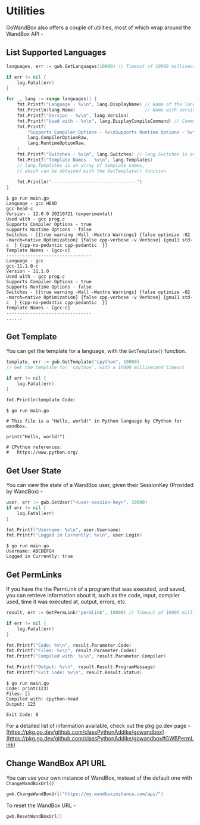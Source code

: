 # Utilities

GoWandBox also offers a couple of utilities, most of which wrap around the WandBox API -

## List Supported Languages

```go
languages, err := gwb.GetLanguages(10000) // Timeout of 10000 milliseconds

if err != nil {
	log.Fatal(err)
}

for _, lang := range languages() {
	fmt.Printf("Language - %v\n", lang.DisplayName) // Name of the language
	fmt.Println(lang.Name)                          // Name with version
	fmt.Printf("Version - %v\n", lang.Version)
	fmt.Printf("Used with - %v\n", lang.DisplayCompileCommand) // Command used to compile/run
	fmt.Printf(
		"Supports Compiler Options - %v\nSupports Runtime Options - %v\n",
		lang.CompilerOptionRaw,
		lang.RuntimeOptionRaw,
	)
	fmt.Printf("Switches - %v\n", lang.Switches) // lang.Switches is an array of switches
	fmt.Printf("Template Names - %v\n", lang.Templates)
	// lang.Templates is an array of template names,
	// which can be obtained with the GetTemplate() function
	
	fmt.Println("--------------------------------")
}
```

```
$ go run main.go
Language - gcc HEAD
gcc-head-c
Version - 12.0.0 20210721 (experimental)
Used with - gcc prog.c
Supports Compiler Options - true
Supports Runtime Options - false
Switches - [{true warning -Wall -Wextra Warnings} {false optimize -O2 -march=native Optimization} {false cpp-verbose -v Verbose} {gnu11 std-c  } {cpp-no-pedantic cpp-pedantic  }]
Template Names - [gcc-c]
--------------------------------
Language - gcc
gcc-11.1.0-c
Version - 11.1.0
Used with - gcc prog.c
Supports Compiler Options - true
Supports Runtime Options - false
Switches - [{true warning -Wall -Wextra Warnings} {false optimize -O2 -march=native Optimization} {false cpp-verbose -v Verbose} {gnu11 std-c  } {cpp-no-pedantic cpp-pedantic  }]
Template Names - [gcc-c]
--------------------------------
......
```

## Get Template

You can get the template for a language, with the `GetTemplate()` function.

```go
template, err := gwb.GetTemplate("cpython", 10000)
// Get the template for `cpython`, with a 10000 millisecond timeout

if err != nil {
	log.Fatal(err)
}

fmt.Println(template.Code)
```

```
$ go run main.go

# This file is a "Hello, world!" in Python language by CPython for wandbox.

print("Hello, world!")

# CPython references:
#   https://www.python.org/
```

## Get User State

You can view the state of a WandBox user, given their SessionKey (Provided by WandBox) -
```go
user, err := gwb.GetUser("<user-session-key>", 10000)
if err != nil {
	log.Fatal(err)
}

fmt.Printf("Username: %v\n", user.Username)
fmt.Printf("Logged in Currently: %v\n", user.Login)
```

```
$ go run main.go
Username: ABCDEFGH
Logged in Currently: true
```

## Get PermLinks

If you have the the PermLink of a program that was executed, and saved, you can retrieve information about it, such as the code, input, compiler used, time it was executed at, output, errors, etc.

```go
result, err := GetPermLink("permlink", 10000) // Timeout of 10000 milliseconds

if err != nil {
	log.Fatal(err)
}

fmt.Printf("Code: %v\n", result.Parameter.Code)
fmt.Printf("Files: %v\n", result.Parameter.Codes)
fmt.Printf("Compiled with: %v\n", result.Parameter.Compiler)

fmt.Printf("Output: %v\n", result.Result.ProgramMessage)
fmt.Printf("Exit Code: %v\n", result.Result.Status)
```

```
$ go run main.go
Code: print(123)
Files: []
Compiled with: cpython-head
Output: 123

Exit Code: 0
```

For a detailed list of information available, check out the pkg.go.dev page - [https://pkg.go.dev/github.com/classPythonAddike/gowandbox](https://pkg.go.dev/github.com/classPythonAddike/gowandbox#GWBPermLink)

## Change WandBox API URL

You can use your own instance of WandBox, instead of the default one with `ChangeWandBoxUrl()`

```go
gwb.ChangeWandBoxUrl("https://my.wandboxinstance.com/api/")
```

To reset the WandBox URL - 
```go
gwb.ResetWandBoxUrl()
```
